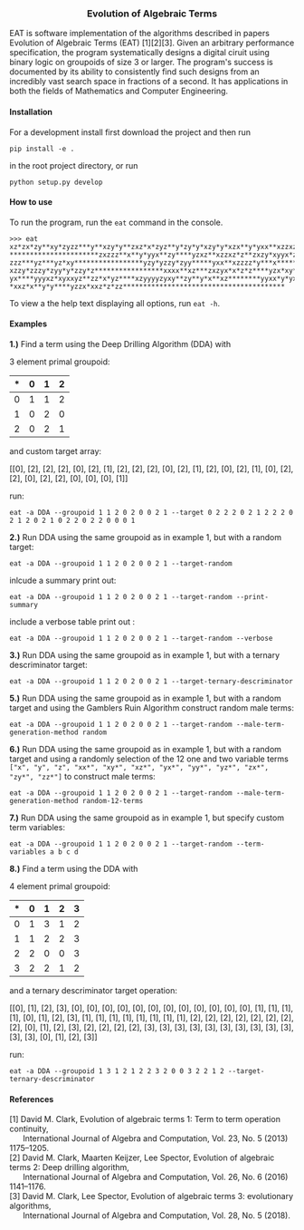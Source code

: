 <h3 align="center">Evolution of Algebraic Terms</h3>

<p>
EAT is software implementation of the algorithms described in papers Evolution of Algebraic Terms (EAT) [1][2][3]. Given an arbitrary performance specification, the program systematically designs a digital ciruit using binary logic on groupoids of size 3 or larger. The program's success is documented by its ability to consistently find such designs from an incredibly vast search space in fractions of
a second. It has applications in both the fields of Mathematics and Computer Engineering.
</p>

<h4>Installation</h4>

For a development install first download the project and then run
```
pip install -e .
```
in the root project directory, or run
```
python setup.py develop
```

<h4>How to use</h4>

To run the program, run the `eat` command in the console.

```
>>> eat
xz*zx*zy**xy*zyzz***y**xzy*y**zxz*x*zyz**y*zy*y*xzy*y*xzx**y*yxx**xzzxzx***z***zy*zzy*zx*yyx*yyz*zz
**********************zxzzz**x**y*yyx**zy****yzxz**xzzxz*z**zxzy*xyyx*z*****zxxzyyxxz*zx*z***xz*y*y
zzz***yz***yz*xy*****************yzy*yzzy*zyy*****yxx**xzzzz*y***x******zzy*x*z*x*yy*y**xy*xy*z*zxx
xzzy*zzzy*zyy*y*zzy*z*****************xxxx**xz***zxzyx*x*z*z****yzx*xy*zx**xxxyz*zyz*********yyxzxz
yx****yyyxz*xyxxyz**zz*x*yz****xzyyyyzyxy**zy**y*x**xz********yyxx*y*yxxz*xxxyzy*yxyy*yy***yxyzz*x*
*xxz*x**y*y****yzzx*xxz*z*zz****************************************
```

To view a the help text displaying all options, run `eat -h`.

<h4>Examples</h4>

<b>1.)</b> Find a term using the Deep Drilling Algorithm (DDA) with

3 element primal groupoid:

| * | 0 | 1 | 2 |
|---|---|---|---|
| 0 | 1 | 1 | 2 |
| 1 | 0 | 2 | 0 |
| 2 | 0 | 2 | 1 |

and custom target array:

[[0], [2], [2], [2], [0], [2], [1], [2], [2], [2], [0], [2], [1], [2], [0], [2], [1], [0], [2], [2], [0], [2], [2], [0], [0], [0], [1]]

run:
```
eat -a DDA --groupoid 1 1 2 0 2 0 0 2 1 --target 0 2 2 2 0 2 1 2 2 2 0 2 1 2 0 2 1 0 2 2 0 2 2 0 0 0 1
```

<b>2.)</b> Run DDA using the same groupoid as in example 1, but with a random target:

```
eat -a DDA --groupoid 1 1 2 0 2 0 0 2 1 --target-random
```

inlcude a summary print out:

```
eat -a DDA --groupoid 1 1 2 0 2 0 0 2 1 --target-random --print-summary
```

include a verbose table print out :

```
eat -a DDA --groupoid 1 1 2 0 2 0 0 2 1 --target-random --verbose
```

<b>3.)</b> Run DDA using the same groupoid as in example 1, but with a ternary descriminator target:

```
eat -a DDA --groupoid 1 1 2 0 2 0 0 2 1 --target-ternary-descriminator
```

<b>5.)</b> Run DDA using the same groupoid as in example 1, but with a random target and
using the Gamblers Ruin Algorithm construct random male terms:

```
eat -a DDA --groupoid 1 1 2 0 2 0 0 2 1 --target-random --male-term-generation-method random
```

<b>6.)</b> Run DDA using the same groupoid as in example 1, but with a random target and
using a randomly selection of the 12 one and two variable terms `["x", "y", "z", "xx*", "xy*",
"xz*", "yx*", "yy*", "yz*", "zx*", "zy*", "zz*"]` to construct male terms:

```
eat -a DDA --groupoid 1 1 2 0 2 0 0 2 1 --target-random --male-term-generation-method random-12-terms
```

<b>7.)</b> Run DDA using the same groupoid as in example 1, but specify custom term variables:

```
eat -a DDA --groupoid 1 1 2 0 2 0 0 2 1 --target-random --term-variables a b c d
```

<b>8.)</b> Find a term using the DDA with

4 element primal groupoid:

| * | 0 | 1 | 2 | 3 |   
|---|---|---|---|---|
| 0 | 1 | 3 | 1 | 2 |
| 1 | 1 | 2 | 2 | 3 |
| 2 | 2 | 0 | 0 | 3 |
| 3 | 2 | 2 | 1 | 2 |

and a ternary descriminator target operation:

[[0], [1], [2], [3], [0], [0], [0], [0], [0], [0], [0], [0], [0], [0], [0], [0], [1], [1], [1], [1], [0], [1], [2], [3], [1], [1], [1],
 [1], [1], [1], [1], [1], [2], [2], [2], [2], [2], [2], [2], [2], [0], [1], [2], [3], [2], [2], [2], [2], [3], [3], [3], [3], [3], [3],
 [3], [3], [3], [3], [3], [3], [0], [1], [2], [3]]

run:
```
eat -a DDA --groupoid 1 3 1 2 1 2 2 3 2 0 0 3 2 2 1 2 --target-ternary-descriminator
```

<h4>References</h4>

[1] David M. Clark, Evolution of algebraic terms 1: Term to term operation continuity,<br/>
&nbsp;&nbsp;&nbsp;&nbsp;&nbsp;&nbsp;International Journal of Algebra and Computation, Vol. 23, No. 5 (2013) 1175–1205.<br/>
[2] David M. Clark, Maarten Keijzer, Lee Spector, Evolution of algebraic terms 2: Deep drilling algorithm,<br/>
&nbsp;&nbsp;&nbsp;&nbsp;&nbsp;&nbsp;International Journal of Algebra and Computation, Vol. 26, No. 6 (2016) 1141–1176.<br/>
[3] David M. Clark, Lee Spector, Evolution of algebraic terms 3: evolutionary algorithms,<br/>
&nbsp;&nbsp;&nbsp;&nbsp;&nbsp;&nbsp;International Journal of Algebra and Computation, Vol. 28, No. 5 (2018).<br/>

